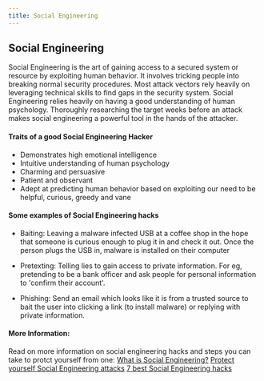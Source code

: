 ```yaml
---
title: Social Engineering
---
```

## Social Engineering

Social Engineering is the art of gaining access to a secured system or resource by exploiting human behavior. It involves tricking people into breaking normal security procedures. Most attack vectors rely heavily on leveraging technical skills to find gaps in the security system. Social Engineering relies heavily on having a good understanding of human psychology. Thoroughly researching the target weeks before an attack makes social engineering a powerful tool in the hands of the attacker. 

#### Traits of a good Social Engineering Hacker

* Demonstrates high emotional intelligence
* Intuitive understanding of human psychology
* Charming and persuasive
* Patient and observant
* Adept at predicting human behavior based on exploiting our need to be helpful, curious, greedy and vane

#### Some examples of Social Engineering hacks

* Baiting: Leaving a malware infected USB at a coffee shop in the hope that someone is curious enough to plug it in and check it out. Once the person plugs the USB in, malware is installed on their computer

* Pretexting: Telling lies to gain access to private information. For eg, pretending to be a bank officer and ask people for personal information to 'confirm their account'.

* Phishing: Send an email which looks like it is from a trusted source to bait the user into clicking a link (to install malware) or replying with private information.



#### More Information:
Read on more information on social engineering hacks and steps you can take to protct yourself from one:
[What is Social Engineering?](https://www.webroot.com/us/en/home/resources/tips/online-shopping-banking/secure-what-is-social-engineering)
[Protect yourself Social Engineering attacks](http://www.makeuseof.com/tag/protect-8-social-engineering-attacks/)
[7 best Social Engineering hacks](https://www.darkreading.com/the-7-best-social-engineering-attacks-ever/d/d-id/1319411?)



